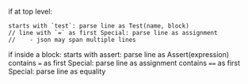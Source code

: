 if at top level:
    
    starts with `test`: parse line as Test(name, block)
    // line with `=` as first Special: parse line as assignment
    //    - json may span multiple lines
    
if inside a block:
    starts with assert: parse line as Assert(expression)
    contains `=` as first Special: parse line as assignment
    contains `==` as first Special: parse line as equality
    